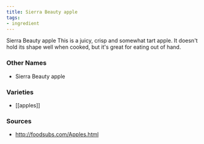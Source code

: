 ```yaml
---
title: Sierra Beauty apple
tags:
- ingredient
---
```

Sierra Beauty apple This is a juicy, crisp and somewhat tart apple. It doesn't hold its shape well when cooked, but it's great for eating out of hand.

### Other Names

* Sierra Beauty apple

### Varieties

* [[apples]]

### Sources
* http://foodsubs.com/Apples.html
